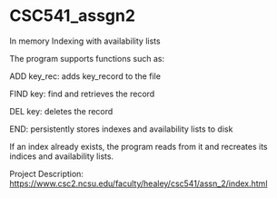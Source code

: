 # CSC541_assgn2
In memory Indexing with availability lists

The program supports functions such as:

ADD key_rec: adds key_record to the file

FIND key: find and retrieves the record

DEL key: deletes the record

END: persistently stores indexes and availability lists to disk 

If an index already exists, the program reads from it and recreates its indices and availability lists.

Project Description: https://www.csc2.ncsu.edu/faculty/healey/csc541/assn_2/index.html
